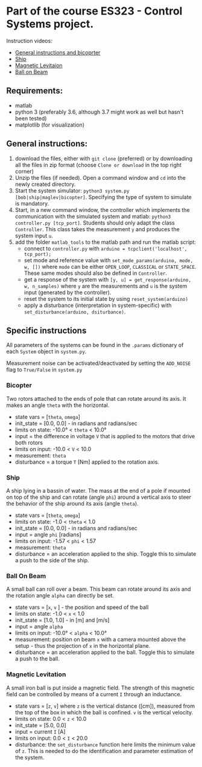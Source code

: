 # Part of the course ES323 - Control Systems project.

Instruction videos:
* [General instructions and bicoprter](https://youtu.be/RkP7duME04g)
* [Ship](https://youtu.be/MT4inNxh6Ik)
* [Magnetic Levitaion](https://youtu.be/1t1lSZ-Gydc)
* [Ball on Beam](https://youtu.be/IkTkY4SD-5k)

## Requirements:
* matlab
* python 3 (preferably 3.6, although 3.7 might work as well but hasn't been tested)
* matplotlib (for visualization)

## General instructions:
1. download the files, either with `git clone` (preferred) or by downloading all the files in zip format (choose `Clone or download` in the top right corner)
1. Unzip the files (if needed). Open a command window and `cd` into the newly created directory.
1. Start the system simulator: `python3 system.py [bob|ship|maglev|bicopter]`.
Specifying the type of system to simulate is mandatory.
1. Start, in a new command window, the controller which implements the communication with the simulated system and matlab: `python3 controller.py [tcp_port]`. 
Students should only adapt the class `Controller`. This class takes the measurement `y` and produces the system input `u`.
1. add the folder `matlab_tools` to the matlab path and run the matlab script:
    * connect to `controller.py` with `arduino = tcpclient('localhost', tcp_port);`
    * set mode and reference value with `set_mode_params(arduino, mode, w, [])` where `mode` can be either `OPEN_LOOP`, `CLASSICAL` or `STATE_SPACE`. These same modes should also be defined in `Controller`.
    * get a response of the system with `[y, u] = get_response(arduino, w, n_samples)` where `y` are the measurements and `u` is the system input (generated by the controller).
    * reset the system to its initial state by using `reset_system(arduino)`
    * apply a disturbance (interpretation in system-specific) with `set_disturbance(arduino, dsiturbance)`.

## Specific instructions
All parameters of the systems can be found in the `.params` dictionary of each `System` object in `system.py`.

Measurement noise can be activated/deactivated by setting the `ADD_NOISE` flag to `True/False` in `system.py`
### Bicopter
Two rotors attached to the ends of pole that can rotate around its axis. It makes an angle `theta` with the horizontal.
* state vars = [`theta`, `omega`]
* init_state = [0.0, 0.0] - in radians and radians/sec
* limits on state: -10.0° < `theta` < 10.0°
* input = the difference in voltage `V` that is applied to the motors that drive both rotors
* limits on input: -10.0 < `V` < 10.0 
* measurement: `theta`
* disturbance = a torque `T` [Nm] applied to the rotation axis.

### Ship
A ship lying in a bassin of water. The mass at the end of a pole if mounted on top of the ship and can rotate (angle `phi`) around a vertical axis to steer the behavior of the ship around its axis (angle `theta`).
* state vars = [`theta`, `omega`]
* limits on state: -1.0 < `theta` < 1.0
* init_state = [0.0, 0.0] - in radians and radians/sec
* input = angle `phi` [radians]
* limits on input: -1.57 < `phi` < 1.57
* measurement: `theta`
* disturbance = an acceleration applied to the ship. Toggle this to simulate a push to the side of the ship.

### Ball On Beam
A small ball can roll over a beam. This beam can rotate around its axis and the rotation angle `alpha` can directly be set.
* state vars = [`x`, `v` ] - the position and speed of the ball
* limits on state: -1.0 < `x` < 1.0
* init_state = [1.0, 1.0]  - in [m] and [m/s]
* input = angle `alpha`
* limits on input: -10.0° < `alpha` < 10.0°
* measurement: position on beam `x` with a camera mounted above the setup - thus the projection of `x` in the horizontal plane.
* disturbance = an acceleration applied to the ball. Toggle this to simulate a push to the ball.

### Magnetic Levitation
A small iron ball is put inside a magnetic field. The strength of this magnetic field can be controlled by means of a current `I` through an inductance.
* state vars = [`z`, `v`] where `z` is the vertical distance ([cm]), measured from the top of the box in which the ball is confined. `v` is the vertical velocity.
* limits on state: 0.0 < `z` < 10.0
* init_state = [5.0, 0.0]
* input = current `I` [A]
* limits on input: 0.0 < `I` < 20.0
* disturbance: the `set_disturbance` function here limits the minimum value of `z`. This is needed to do the identification and parameter estimation of the system.
